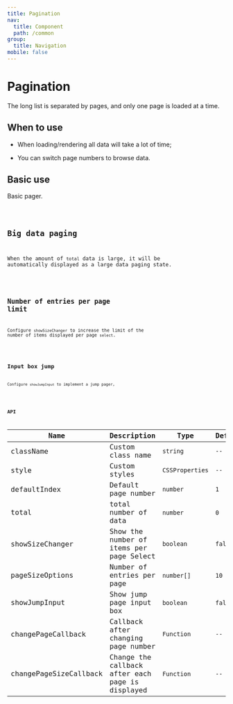 ```yaml
---
title: Pagination
nav:
  title: Component
  path: /common
group:
  title: Navigation
mobile: false
---
```


# Pagination

The long list is separated by pages, and only one page is loaded at a time.

## When to use

- When loading/rendering all data will take a lot of time;

- You can switch page numbers to browse data.

## Basic use

Basic pager.

<code src="./demos/index1.tsx"/>

## Big data paging

When the amount of `total` data is large, it will be automatically displayed as a large data paging state.

<code src="./demos/index2.tsx"/>

## Number of entries per page limit

Configure `showSizeChanger` to increase the limit of the number of items displayed per page `select`.

<code src="./demos/index3.tsx"/>

## Input box jump

Configure `showJumpInput` to implement a jump pager,

<code src="./demos/index4.tsx"/>

## API

| Name | Description | Type | Default |
| --- | --- | --- | --- |
| className | Custom class name | `string` | `--` |
| style | Custom styles | `CSSProperties` | `--` |
| defaultIndex | Default page number | `number` | `1` |
| total | total number of data | `number` | `0` |
| showSizeChanger | Show the number of items per page Select | `boolean` | `false` |
| pageSizeOptions | Number of entries per page | `number[]` | `10` |
| showJumpInput | Show jump page input box | `boolean` | `false` |
| changePageCallback | Callback after changing page number | `Function` | `--` |
| changePageSizeCallback | Change the callback after each page is displayed | `Function` | `--` |
